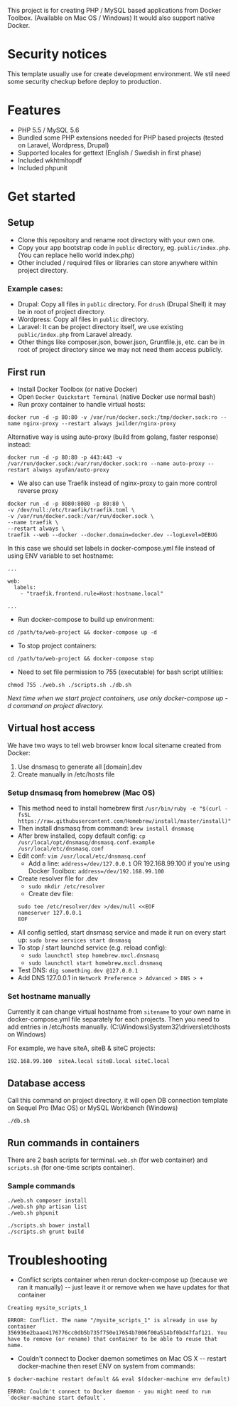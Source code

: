 This project is for creating PHP / MySQL based applications from Docker Toolbox. (Available on Mac OS / Windows)
It would also support native Docker.

# Security notices

This template usually use for create development environment. We stil need some security checkup before deploy to production.

# Features

- PHP 5.5 / MySQL 5.6
- Bundled some PHP extensions needed for PHP based projects (tested on Laravel, Wordpress, Drupal)
- Supported locales for gettext (English / Swedish in first phase)
- Included wkhtmltopdf
- Included phpunit

# Get started

## Setup

- Clone this repository and rename root directory with your own one.
- Copy your app bootstrap code in `public` directory, eg. `public/index.php`. (You can replace hello world index.php)
- Other included / required files or libraries can store anywhere within project directory.

### Example cases:

- Drupal: Copy all files in `public` directory. For `drush` (Drupal Shell) it may be in root of project directory.
- Wordpress: Copy all files in `public` directory.
- Laravel: It can be project directory itself, we use existing `public/index.php` from Laravel already.
- Other things like composer.json, bower.json, Gruntfile.js, etc. can be in root of project directory since we may not need them access publicly.

## First run

- Install Docker Toolbox (or native Docker)
- Open `Docker Quickstart Terminal` (native Docker use normal bash)
- Run proxy container to handle virtual hosts:
```
docker run -d -p 80:80 -v /var/run/docker.sock:/tmp/docker.sock:ro --name nginx-proxy --restart always jwilder/nginx-proxy
```

Alternative way is using auto-proxy (build from golang, faster response) instead:
```
docker run -d -p 80:80 -p 443:443 -v /var/run/docker.sock:/var/run/docker.sock:ro --name auto-proxy --restart always ayufan/auto-proxy
```

- We also can use Traefik instead of nginx-proxy to gain more control reverse proxy
```
docker run -d -p 8080:8080 -p 80:80 \
-v /dev/null:/etc/traefik/traefik.toml \
-v /var/run/docker.sock:/var/run/docker.sock \
--name traefik \
--restart always \
traefik --web --docker --docker.domain=docker.dev --logLevel=DEBUG

```
In this case we should set labels in docker-compose.yml file instead of using ENV variable to set hostname:
```
...

web:
  labels:
    - "traefik.frontend.rule=Host:hostname.local"

...
```

- Run docker-compose to build up environment:
```
cd /path/to/web-project && docker-compose up -d
```
- To stop project containers:
```
cd /path/to/web-project && docker-compose stop
```
- Need to set file permission to 755 (executable) for bash script utilities:
```
chmod 755 ./web.sh ./scripts.sh ./db.sh
```

*Next time when we start project containers, use only docker-compose up -d command on project directory.*

## Virtual host access

We have two ways to tell web browser know local sitename created from Docker:

1. Use dnsmasq to generate all [domain].dev
2. Create manually in /etc/hosts file

### Setup dnsmasq from homebrew (Mac OS)

- This method need to install homebrew first `/usr/bin/ruby -e "$(curl -fsSL https://raw.githubusercontent.com/Homebrew/install/master/install)"`
- Then install dnsmasq from command: `brew install dnsmasq`
- After brew installed, copy default config: `cp /usr/local/opt/dnsmasq/dnsmasq.conf.example /usr/local/etc/dnsmasq.conf`
- Edit conf: `vim /usr/local/etc/dnsmasq.conf`
  - Add a line:
`address=/dev/127.0.0.1`
OR 192.168.99.100 if you're using Docker Toolbox:
`address=/dev/192.168.99.100`
- Create resolver file for .dev
  - `sudo mkdir /etc/resolver`
  - Create dev file:
  ```
  sudo tee /etc/resolver/dev >/dev/null <<EOF  
  nameserver 127.0.0.1  
  EOF
  ```
- All config settled, start dnsmasq service and made it run on every start up: `sudo brew services start dnsmasq`
- To stop / start launchd service (e.g. reload config):
  - `sudo launchctl stop homebrew.mxcl.dnsmasq`
  - `sudo launchctl start homebrew.mxcl.dnsmasq`
- Test DNS: `dig something.dev @127.0.0.1`
- Add DNS 127.0.0.1 in `Network Preference > Advanced > DNS > +`

### Set hostname manually
Currently it can change virtual hostname from `sitename` to your own name in docker-compose.yml file separately for each projects.
Then you need to add entries in /etc/hosts manually. (C:\Windows\System32\drivers\etc\hosts on Windows)

For example, we have siteA, siteB & siteC projects:

```
192.168.99.100  siteA.local siteB.local siteC.local
```

## Database access

Call this command on project directory, it will open DB connection template on Sequel Pro (Mac OS) or MySQL Workbench (Windows)
```
./db.sh
```

## Run commands in containers

There are 2 bash scripts for terminal. `web.sh` (for web container) and `scripts.sh` (for one-time scripts container).

### Sample commands
```
./web.sh composer install
./web.sh php artisan list
./web.sh phpunit

./scripts.sh bower install
./scripts.sh grunt build
```

# Troubleshooting

- Conflict scripts container when rerun docker-compose up (because we ran it manually) -- just leave it or remove when we have updates for that container

```
Creating mysite_scripts_1

ERROR: Conflict. The name "/mysite_scripts_1" is already in use by container 356936e2baae4176776cc0db5b735f750e17654b7006f00a514bf0bd47faf121. You have to remove (or rename) that container to be able to reuse that name.
```

- Couldn't connect to Docker daemon sometimes on Mac OS X -- restart docker-machine then reset ENV on system from commands:

```
$ docker-machine restart default && eval $(docker-machine env default)
```

```
ERROR: Couldn't connect to Docker daemon - you might need to run `docker-machine start default`.
```
